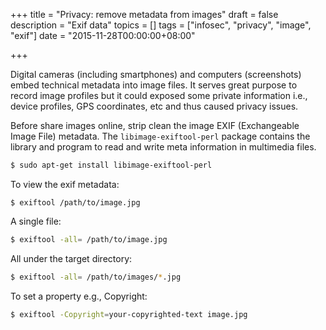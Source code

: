 +++
title = "Privacy: remove metadata from images"
draft = false
description = "Exif data"
topics = []
tags = ["infosec", "privacy", "image", "exif"]
date = "2015-11-28T00:00:00+08:00"

+++

Digital cameras (including smartphones) and computers (screenshots) embed technical metadata into image files. It serves great purpose to record image profiles but it could exposed some private information i.e., device profiles, GPS coordinates, etc and thus caused privacy issues.

Before share images online, strip clean the image EXIF (Exchangeable Image File) metadata. The `libimage-exiftool-perl` package contains the library and program to read and write meta information in multimedia files.

```bash
$ sudo apt-get install libimage-exiftool-perl
```

To view the exif metadata:
```
$ exiftool /path/to/image.jpg
```

A single file:
```bash
$ exiftool -all= /path/to/image.jpg
```

All under the target directory:
```bash
$ exiftool -all= /path/to/images/*.jpg
```

To set a property e.g., Copyright:
```bash
$ exiftool -Copyright=your-copyrighted-text image.jpg
```
